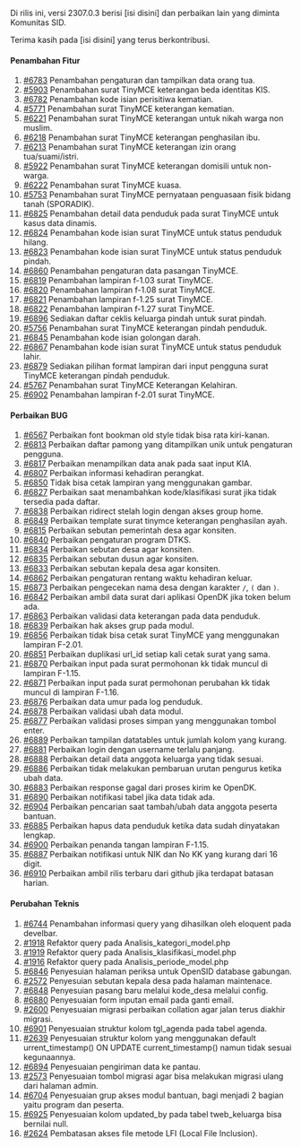 Di rilis ini, versi 2307.0.3 berisi [isi disini] dan perbaikan lain yang diminta Komunitas SID.

Terima kasih pada [isi disini] yang terus berkontribusi.

#### Penambahan Fitur

1. [#6783](https://github.com/OpenSID/OpenSID/issues/6783) Penambahan pengaturan dan tampilkan data orang tua.
2. [#5903](https://github.com/OpenSID/OpenSID/issues/5903) Penambahan surat TinyMCE keterangan beda identitas KIS.
3. [#6782](https://github.com/OpenSID/OpenSID/issues/6782) Penambahan kode isian perisitiwa kematian.
4. [#5771](https://github.com/OpenSID/OpenSID/issues/5771) Penambahan surat TinyMCE keterangan kematian.
5. [#6221](https://github.com/OpenSID/OpenSID/issues/6221) Penambahan surat TinyMCE keterangan untuk nikah warga non muslim.
6. [#6218](https://github.com/OpenSID/OpenSID/issues/6218) Penambahan surat TinyMCE keterangan penghasilan ibu.
7. [#6213](https://github.com/OpenSID/OpenSID/issues/6213) Penambahan surat TinyMCE keterangan izin orang tua/suami/istri.
8. [#5922](https://github.com/OpenSID/OpenSID/issues/5922) Penambahan surat TinyMCE keterangan domisili untuk non-warga.
9. [#6222](https://github.com/OpenSID/OpenSID/issues/6222) Penambahan surat TinyMCE kuasa.
10. [#5753](https://github.com/OpenSID/OpenSID/issues/5753) Penambahan surat TinyMCE pernyataan penguasaan fisik bidang tanah (SPORADIK).
11. [#6825](https://github.com/OpenSID/OpenSID/issues/6825) Penambahan detail data penduduk pada surat TinyMCE untuk kasus data dinamis.
12. [#6824](https://github.com/OpenSID/OpenSID/issues/6824) Penambahan kode isian surat TinyMCE untuk status penduduk hilang.
13. [#6823](https://github.com/OpenSID/OpenSID/issues/6823) Penambahan kode isian surat TinyMCE untuk status penduduk pindah.
14. [#6860](https://github.com/OpenSID/OpenSID/issues/6860) Penambahan pengaturan data pasangan TinyMCE.
15. [#6819](https://github.com/OpenSID/OpenSID/issues/6819) Penambahan lampiran f-1.03 surat TinyMCE.
16. [#6820](https://github.com/OpenSID/OpenSID/issues/6820) Penambahan lampiran f-1.08 surat TinyMCE.
17. [#6821](https://github.com/OpenSID/OpenSID/issues/6821) Penambahan lampiran f-1.25 surat TinyMCE.
18. [#6822](https://github.com/OpenSID/OpenSID/issues/6822) Penambahan lampiran f-1.27 surat TinyMCE.
19. [#6896](https://github.com/OpenSID/OpenSID/issues/6896) Sediakan daftar ceklis keluarga pindah untuk surat pindah.
20. [#5756](https://github.com/OpenSID/OpenSID/issues/5756) Penambahan surat TinyMCE keterangan pindah penduduk.
21. [#6845](https://github.com/OpenSID/OpenSID/issues/6845) Penambahan kode isian golongan darah.
22. [#6867](https://github.com/OpenSID/OpenSID/issues/6867) Penambahan kode isian surat TinyMCE untuk status penduduk lahir.
23. [#6879](https://github.com/OpenSID/OpenSID/issues/6879) Sediakan pilihan format lampiran dari input pengguna surat TinyMCE keterangan pindah penduduk.
24. [#5767](https://github.com/OpenSID/OpenSID/issues/5767) Penambahan surat TinyMCE Keterangan Kelahiran.
25. [#6902](https://github.com/OpenSID/OpenSID/issues/6902) Penambahan lampiran f-2.01 surat TinyMCE.

#### Perbaikan BUG

1. [#6567](https://github.com/OpenSID/OpenSID/issues/6567) Perbaikan font bookman old style tidak bisa rata kiri-kanan.
2. [#6813](https://github.com/OpenSID/OpenSID/issues/6813) Perbaikan daftar pamong yang ditampilkan unik untuk pengaturan pengguna.
3. [#6817](https://github.com/OpenSID/OpenSID/issues/6817) Perbaikan menampilkan data anak pada saat input KIA.
4. [#6807](https://github.com/OpenSID/OpenSID/issues/6807) Perbaikan informasi kehadiran perangkat.
5. [#6850](https://github.com/OpenSID/OpenSID/issues/6850) Tidak bisa cetak lampiran yang menggunakan gambar.
6. [#6827](https://github.com/OpenSID/OpenSID/issues/6827) Perbaikan saat menambahkan kode/klasifikasi surat jika tidak tersedia pada daftar.
7. [#6838](https://github.com/OpenSID/OpenSID/issues/6838) Perbaikan ridirect stelah login dengan akses group home.
8. [#6849](https://github.com/OpenSID/OpenSID/issues/6849) Perbaikan template surat tinymce keterangan penghasilan ayah.
9. [#6815](https://github.com/OpenSID/OpenSID/issues/6815) Perbaikan sebutan pemerintah desa agar konsiten.
10. [#6840](https://github.com/OpenSID/OpenSID/issues/6840) Perbaikan pengaturan program DTKS.
11. [#6834](https://github.com/OpenSID/OpenSID/issues/6834) Perbaikan sebutan desa agar konsiten.
12. [#6835](https://github.com/OpenSID/OpenSID/issues/6835) Perbaikan sebutan dusun agar konsiten.
13. [#6833](https://github.com/OpenSID/OpenSID/issues/6833) Perbaikan sebutan kepala desa agar konsiten.
14. [#6862](https://github.com/OpenSID/OpenSID/issues/6862) Perbaikan pengaturan rentang waktu kehadiran keluar.
15. [#6873](https://github.com/OpenSID/OpenSID/issues/6873) Perbaikan pengecekan nama desa dengan karakter `/`, `(` dan `)`.
16. [#6842](https://github.com/OpenSID/OpenSID/issues/6842) Perbaikan ambil data surat dari aplikasi OpenDK jika token belum ada.
17. [#6863](https://github.com/OpenSID/OpenSID/issues/6863) Perbaikan validasi data keterangan pada data penduduk.
18. [#6839](https://github.com/OpenSID/OpenSID/issues/6839) Perbaikan hak akses grup pada modul.
19. [#6856](https://github.com/OpenSID/OpenSID/issues/6856) Perbaikan tidak bisa cetak surat TinyMCE yang menggunakan lampiran F-2.01.
20. [#6851](https://github.com/OpenSID/OpenSID/issues/6851) Perbaikan duplikasi url_id setiap kali cetak surat yang sama.
21. [#6870](https://github.com/OpenSID/OpenSID/issues/6870) Perbaikan input pada surat permohonan kk tidak muncul di lampiran F-1.15.
22. [#6871](https://github.com/OpenSID/OpenSID/issues/6871) Perbaikan input pada surat permohonan perubahan kk tidak muncul di lampiran F-1.16.
23. [#6876](https://github.com/OpenSID/OpenSID/issues/6876) Perbaikan data umur pada log penduduk.
24. [#6878](https://github.com/OpenSID/OpenSID/issues/6878) Perbaikan validasi ubah data modul.
25. [#6877](https://github.com/OpenSID/OpenSID/issues/6877) Perbaikan validasi proses simpan yang menggunakan tombol enter.
26. [#6889](https://github.com/OpenSID/OpenSID/issues/6889) Perbaikan tampilan datatables untuk jumlah kolom yang kurang.
27. [#6881](https://github.com/OpenSID/OpenSID/issues/6881) Perbaikan login dengan username terlalu panjang.
28. [#6888](https://github.com/OpenSID/OpenSID/issues/6888) Perbaikan detail data anggota keluarga yang tidak sesuai.
29. [#6886](https://github.com/OpenSID/OpenSID/issues/6886) Perbaikan tidak melakukan pembaruan urutan pengurus ketika ubah data.
30. [#6883](https://github.com/OpenSID/OpenSID/issues/6883) Perbaikan response gagal dari proses kirim ke OpenDK.
31. [#6890](https://github.com/OpenSID/OpenSID/issues/6890) Perbaikan notifikasi tabel jika data tidak ada.
32. [#6904](https://github.com/OpenSID/OpenSID/issues/6904) Perbaikan pencarian saat tambah/ubah data anggota peserta bantuan.
33. [#6885](https://github.com/OpenSID/OpenSID/issues/6885) Perbaikan hapus data penduduk ketika data sudah dinyatakan lengkap.
34. [#6900](https://github.com/OpenSID/OpenSID/issues/6900) Perbaikan penanda tangan lampiran F-1.15.
35. [#6887](https://github.com/OpenSID/OpenSID/issues/6887) Perbaikan notifikasi untuk NIK dan No KK yang kurang dari 16 digit.
36. [#6910](https://github.com/OpenSID/OpenSID/issues/6910) Perbaikan ambil rilis terbaru dari github jika terdapat batasan harian.

#### Perubahan Teknis

1. [#6744](https://github.com/OpenSID/OpenSID/issues/6744) Penambahan informasi query yang dihasilkan oleh eloquent pada develbar.
2. [#1918](https://github.com/OpenSID/premium/issues/1918) Refaktor query pada Analisis_kategori_model.php
3. [#1919](https://github.com/OpenSID/premium/issues/1919) Refaktor query pada Analisis_klasifikasi_model.php
4. [#1916](https://github.com/OpenSID/premium/issues/1916) Refaktor query pada Analisis_periode_model.php
5. [#6846](https://github.com/OpenSID/OpenSID/issues/6846) Penyesuian halaman periksa untuk OpenSID database gabungan.
6. [#2572](https://github.com/OpenSID/premium/issues/2572) Penyesuian sebutan kepala desa pada halaman maintenace.
7. [#6848](https://github.com/OpenSID/OpenSID/issues/6848) Penyesuian pasang baru melalui kode_desa melalui config.
8. [#6880](https://github.com/OpenSID/OpenSID/issues/6880) Penyesuaian form inputan email pada ganti email.
9. [#2600](https://github.com/OpenSID/premium/issues/2600) Penyesuaian migrasi perbaikan collation agar jalan terus diakhir migrasi.
10. [#6901](https://github.com/OpenSID/OpenSID/issues/6901) Penyesuaian struktur kolom tgl_agenda pada tabel agenda.
11. [#2639](https://github.com/OpenSID/premium/issues/2639) Penyesuaian struktur kolom yang menggunakan default urrent_timestamp() ON UPDATE current_timestamp() namun tidak sesuai kegunaannya.
12. [#6894](https://github.com/OpenSID/OpenSID/issues/6894) Penyesuaian pengiriman data ke pantau.
14. [#2573](https://github.com/OpenSID/premium/issues/2573) Penyesuaian tombol migrasi agar bisa melakukan migrasi ulang dari halaman admin.
15. [#6704](https://github.com/OpenSID/OpenSID/issues/6704) Penyesuaian grup akses modul bantuan, bagi menjadi 2 bagian yaitu program dan peserta.
16. [#6925](https://github.com/OpenSID/OpenSID/issues/6925) Penyesuaian kolom updated_by pada tabel tweb_keluarga bisa bernilai null.
17. [#2624](https://github.com/OpenSID/premium/issues/2624) Pembatasan akses file metode LFI (Local File Inclusion).
